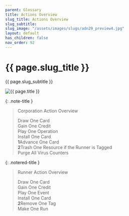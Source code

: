 ```yaml
---
parent: Glossary
title: Actions Overview
slug_title: Actions Overview
slug_subtitle:
slug_image: "/assets/images/slugs/adn29_preview4.jpg"
layout: default
has_children: false
nav_order: 92
---
```


<div class="slug">
    <div class="title-container">
        <h1 class="page-slug_title">{{ page.slug_title }}</h1>
        <p class="page-slug_subtitle">{{ page.slug_subtitle }}</p>
    </div>
    <div class="image-container faded-left">
        <img src="{{ page.slug_image | relative_url }}" alt="{{ page.title }}" />
    </div>
</div>

{: .note-title }
> Corporation Action Overview
>
> <span class="nric-blue click"></span> Draw One Card<br>
> <span class="nric-blue click"></span> Gain One Credit<br>
> <span class="nric-blue click"></span> Play One Operation<br>
> <span class="nric-blue click"></span> Install One Card<br>
> <span class="nric-blue click"></span><span class="blue-font"> **1**</span><span class="nric-blue credit"></span>Advance One Card<br>
> <span class="nric-blue click"></span><span class="blue-font"> **2**</span><span class="nric-blue credit"></span>Trash One Resource if the Runner is Tagged<br>
> <span class="nric-blue click"></span><span class="nric-blue click"></span><span class="nric-blue click"></span> Purge All Virus Counters

{: .notered-title }
> Runner Action Overview
>
> <span class="nric-red click"></span>Draw One Card<br>
> <span class="nric-red click"></span>Gain One Credit<br>
> <span class="nric-red click"></span>Play One Event<br>
> <span class="nric-red click"></span>Install One Card<br>
> <span class="nric-red click"></span><span class="red-font"> **2**</span><span class="nric-red credit"></span>Remove One Tag<br>
> <span class="nric-red click"></span>Make One Run

<div class="nav-buttons">
  <a href="/docs/glossary" class="nav-button prev" aria-label="Previous page">
    <div class="nav-item"></div>
  </a>
  <a href="/docs/glossary/symbols" class="nav-button next" aria-label="Next page">
    <div class="nav-item"></div>
  </a>
</div>
